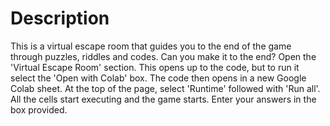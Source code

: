 # Description
This is a virtual escape room that guides you to the end of the game through puzzles, riddles and codes. Can you make it to the end?
Open the 'Virtual Escape Room' section.
This opens up to the code, but to run it select the 'Open with Colab' box.
The code then opens in a new Google Colab sheet. At the top of the page, select 'Runtime' followed with 'Run all'.
All the cells start executing and the game starts. Enter your answers in the box provided.
